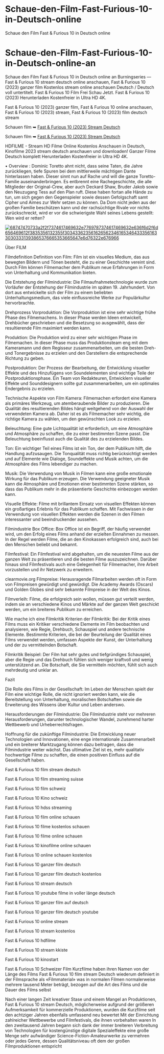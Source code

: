 # Schaue-den-Film-Fast-Furious-10-in-Deutsch-online
Schaue den Film Fast &amp; Furious 10 in Deutsch online
# Schaue-den-Film-Fast-Furious-10-in-Deutsch-online-an
Schaue den Film Fast &amp; Furious 10 in Deutsch online an
Burningseries — Fast & Furious 10 stream deutsch online anschauen, Fast & Furious 10 (2023) ganzer film Kostenlos stream online anschauen Deutsch / Deutsch voll untertitelt. Fast & Furious 10 Film Frei Schau Jetzt. Fast & Furious 10 (2023) Herunterladen Kostenfreier in Ultra HD 4K.

Fast & Furious 10 (2023) ganzer film, Fast & Furious 10 online anschauen, Fast & Furious 10 (2023) stream, Fast & Furious 10 (2023) film deutsch stream

Schauen film ➥ [Fast & Furious 10 (2023) Stream Deutsch](https://burningseries.info/filme/fast-furious-10)

Schauen film ➥ [Fast & Furious 10 (2023) Stream Deutsch](https://burningseries.info/filme/fast-furious-10)

HDFILME - Stream HD Filme Online Kostenlos Anschauen in Deutsch, Kinofilme 2023 stream deutsch anschauen und downloaden! Ganzer Filme Deutsch komplett Herunterladen Kostenfreier in Ultra HD 4K.

• Overview : Dominic Toretto ahnt nicht, dass seine Taten, die Jahre zurückliegen, tiefe Spuren bei dem mittlerweile mächtigen Dante hinterlassen haben. Dieser sinnt nun auf Rache und will die ganze Toretto-Familie auseinanderbringen. Es entbrennt eine Rachegeschichte, die alle Mitglieder der Original-Crew, aber auch Deckard Shaw, Bruder Jakob sowie den Neuzugang Tess auf den Plan ruft. Diese haben fortan alle Hände zu tun, um sich gegen den Gegenspieler sowie dessen Gefolgschaft samt Cipher und Aimes zur Wehr setzen zu können. Da Dom nicht jeden aus der großen Familie beschützen kann und der rachsüchtige Rivale vor nichts zurückschreckt, wird er vor die schwierigste Wahl seines Lebens gestellt: Wen wird er retten?

[![68747470733a2f2f7374617469632e7769787374617469632e636f6d2f6d656469612f3835356132355f30343362356162656234616534643335616330303331393865376665353665647e6d76322e676966](https://static.wixstatic.com/media/855a25_043b5abeb4ae4d35ac003198e7fe56ed~mv2.gif)](https://burningseries.info/filme/fast-furious-10)

Über FILM

Filmdefinition Definition von Film: Film ist ein visuelles Medium, das aus bewegten Bildern und Tönen besteht, die zu einer Geschichte vereint sind. Durch Film können Filmemacher dem Publikum neue Erfahrungen in Form von Unterhaltung und Kommunikation bieten.

Die Entstehung der Filmindustrie: Die Filmaufnahmetechnologie wurde zum Vorläufer der Entstehung der Filmindustrie im späten 19. Jahrhundert. Von dort aus entwickelte sich der Film zu einem beliebten Unterhaltungsmedium, das viele einflussreiche Werke zur Populärkultur hervorbrachte.

Drehprozess Vorproduktion: Die Vorproduktion ist eine sehr wichtige frühe Phase des Filmemachens. In dieser Phase werden Ideen entwickelt, Drehbücher geschrieben und die Besetzung so ausgewählt, dass der resultierende Film maximiert werden kann.

Produktion: Die Produktion wird zu einer sehr wichtigen Phase im Filmemachen. In dieser Phase muss das Produktionsteam eng mit dem Kameramann und dem Regisseur zusammenarbeiten, um die besten Dreh- und Tonergebnisse zu erzielen und den Darstellern die entsprechende Richtung zu geben.

Postproduktion: Der Prozess der Bearbeitung, der Entwicklung visueller Effekte und des Hinzufügens von Soundelementen sind wichtige Teile der Postproduktionsphase. Ein Team von Redakteuren, Entwicklern visueller Effekte und Sounddesignern sollte gut zusammenarbeiten, um ein optimales Endergebnis zu erzielen.

Technische Aspekte von Film Kamera: Filmemachen erfordert eine Kamera als primäres Werkzeug, um atemberaubende Bilder zu produzieren. Die Qualität des resultierenden Bildes hängt weitgehend von der Auswahl der verwendeten Kamera ab. Daher ist es als Filmemacher sehr wichtig, die richtige Kamera zu wählen, um den gewünschten Look zu erzielen.

Beleuchtung: Eine gute Lichtqualität ist erforderlich, um eine Atmosphäre und Atmosphäre zu schaffen, die zu einer bestimmten Szene passt. Die Beleuchtung beeinflusst auch die Qualität des zu erzielenden Bildes.

Ton: Ein wichtiger Teil eines Films ist ein Ton, der dem Publikum hilft, die Handlung aufzusaugen. Die Tonqualität muss richtig berücksichtigt werden und auf Elemente wie Dialoge, Soundeffekte und Musik achten, um die Atmosphäre des Films lebendiger zu machen.

Musik: Die Verwendung von Musik in Filmen kann eine große emotionale Wirkung für das Publikum erzeugen. Die Verwendung geeigneter Musik kann die Atmosphäre und Emotionen einer bestimmten Szene stärken, so dass das Publikum mehr in die präsentierte Geschichte einbezogen werden kann.

Visuelle Effekte: Filme mit brillantem Einsatz von visuellen Effekten können ein großartiges Erlebnis für das Publikum schaffen. Mit Fachwissen in der Verwendung von visuellen Effekten werden die Szenen in den Filmen interessanter und beeindruckender aussehen.

Filmindustrie Box Office: Box Office ist ein Begriff, der häufig verwendet wird, um den Erfolg eines Films anhand der erzielten Einnahmen zu messen. In der Regel werden Filme, die an den Kinokassen erfolgreich sind, auch bei den Menschen beliebt und bekannt.

Filmfestival: Ein Filmfestival wird abgehalten, um die neuesten Filme aus der ganzen Welt zu präsentieren und die besten Filme auszuzeichnen. Darüber hinaus sind Filmfestivals auch eine Gelegenheit für Filmemacher, ihre Arbeit vorzustellen und ihr Netzwerk zu erweitern.

clearmovie.org Filmpreise: Herausragende Filmarbeiten werden oft in Form von Filmpreisen gewürdigt und gewürdigt. Die Academy Awards (Oscars) und Golden Globes sind sehr bekannte Filmpreise in der Welt des Kinos.

Filmverleih: Filme, die erfolgreich sein wollen, müssen gut verteilt werden, indem sie an verschiedene Kinos und Märkte auf der ganzen Welt geschickt werden, um ein breiteres Publikum zu erreichen.

Wie mache ich eine Filmkritik Kriterien der Filmkritik: Bei der Kritik eines Films muss ein Kritiker verschiedene Elemente im Film beobachten und analysieren, wie Regie, Drehbuch, Schauspiel und andere technische Elemente. Bestimmte Kriterien, die bei der Beurteilung der Qualität eines Films verwendet werden, umfassen Aspekte der Kunst, der Unterhaltung und der zu vermittelnden Botschaft.

Filmkritik Beispiel: Der Film hat sehr gutes und tiefgründiges Schauspiel, aber die Regie und das Drehbuch fühlen sich weniger kraftvoll und wenig unterstützend an. Die Botschaft, die Sie vermitteln möchten, fühlt sich auch mehrdeutig und unklar an.

Fazit

Die Rolle des Films in der Gesellschaft: Im Leben der Menschen spielt der Film eine wichtige Rolle, die nicht ignoriert werden kann, wie die Bereitstellung von Unterhaltung, moralischen Botschaften sowie die Erweiterung des Wissens über Kultur und Leben anderswo.

Herausforderungen der Filmindustrie: Die Filmindustrie steht vor mehreren Herausforderungen, darunter technologischer Wandel, zunehmend harter Wettbewerb und Urheberrechtsfragen.

Hoffnung für die zukünftige Filmindustrie: Die Entwicklung neuer Technologien und Innovationen, eine enge internationale Zusammenarbeit und ein breiterer Marktzugang können dazu beitragen, dass die Filmindustrie weiter wächst. Das ultimative Ziel ist es, mehr qualitativ hochwertige Filme zu schaffen, die einen positiven Einfluss auf die Gesellschaft haben.

Fast & Furious 10 film stream deutsch

Fast & Furious 10 film streaming suisse

Fast & Furious 10 film schweiz

Fast & Furious 10 Kino schweiz

Fast & Furious 10 hdss streaming

Fast & Furious 10 film online schauen

Fast & Furious 10 filme kostenlos schauen

Fast & Furious 10 filme online schauen

Fast & Furious 10 kinofilme online schauen

Fast & Furious 10 online schauen kostenlos

Fast & Furious 10 ganzer film deutsch

Fast & Furious 10 ganzer film deutsch kostenlos

Fast & Furious 10 stream deutsch

Fast & Furious 10 youtube filme in voller länge deutsch

Fast & Furious 10 ganzer film auf deutsch

Fast & Furious 10 ganzer film deutsch youtube

Fast & Furious 10 online stream

Fast & Furious 10 stream kostenlos

Fast & Furious 10 hdfilme

Fast & Furious 10 stream kkiste

Fast & Furious 10 kinostart

Fast & Furious 10 Schweizer Film Kurzfilme haben ihren Namen von der Länge des Films Fast & Furious 10 film stream Deutsch wiederum definiert in der Filmsprache als «Filmmaterial» was in normalen Filmen normalerweise mehrere tausend Meter beträgt, bezogen auf die Art des Films und die Dauer des Films selbst

Nach einer langen Zeit kreativer Stase und einem Mangel an Produktionen, Fast & Furious 10 stream Deutsch, möglicherweise aufgrund der größeren Aufmerksamkeit für kommerzielle Produktionen, wurden die Kurzfilme seit den achtziger Jahren ebenfalls umfassend neu bewertet Mit der Einrichtung zahlreicher Wettbewerbe und Filmfestivals, die ihnen vorbehalten waren In den zweitausend Jahren begann sich dank der immer breiteren Verbreitung von Technologien für kostengünstige digitale Spezialeffekte eine große Menge sehr aufwändiger Science-Fiction-Amateurwerke zu vermehren oder jedes Genre, dessen Qualitätsniveau oft dem der großen Filmproduktionen entspricht
